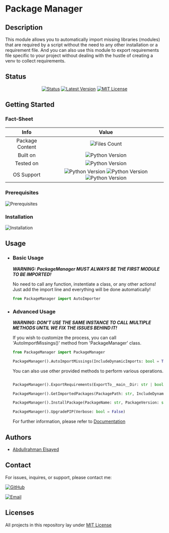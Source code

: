 # Package Manager

## Description
This module allows you to automatically import missing libraries (modules) that are required by a script without the need to any other installation or a requirement file. And you can also use this module to export requirements file specific to your project without dealing with the hustle of creating a venv to collect requirements.

## Status
<div align="center">

[![Status](https://img.shields.io/badge/Status-Production-brightgreen)](https://github.com/AbdullElsayed/SupportivePythonModules/tree/Package_Manager)
[![Latest Version](https://img.shields.io/badge/Latest_Version-v2.1.4-crimson)](https://github.com/AbdullElsayed/SupportivePythonModules/releases/tag/v2.1.4)
[![MIT License](https://img.shields.io/github/license/AbdullElsayed/SupportivePythonModules?label=License)](https://github.com/AbdullElsayed/SupportivePythonModules/blob/main/LICENSE)

</div>

## Getting Started
### Fact-Sheet
|       Info      	|                                                                                                         Value                                                                                                         	|
|:---------------:	|:---------------------------------------------------------------------------------------------------------------------------------------------------------------------------------------------------------------------:	|
| Package Content 	|                                                                                                     ![Files Count](https://img.shields.io/badge/Files-1-0fd4fb)                                                                                                     	|
|     Built on    	|                                                                          ![Python Version](https://img.shields.io/badge/Python-v3.10-ffd43b)                                                                          	|
|    Tested on    	|                                                                    ![Python Version](https://img.shields.io/badge/Python-v3.9%20\|%20v3.10-ffd43b)                                                                    	|
|    OS Support   	| ![Python Version](https://img.shields.io/badge/Windows-≥8.1-357EC7) ![Python Version](https://img.shields.io/badge/macOS-≥10.9-A2AAAD) ![Python Version](https://img.shields.io/badge/Linux-Dont%20be%20silly-E95420) 	|

### Prerequisites
![Prerequisites](https://img.shields.io/badge/-None-brightgreen)

### Installation
![Installation](https://img.shields.io/badge/-Not_Required-brightgreen)

## Usage
- ### Basic Usage
    ***WARNING: PackageManager MUST ALWAYS BE THE FIRST MODULE TO BE IMPORTED!***

    No need to call any function, instentiate a class, or any other actions! Just add the import line and everything will be done automatically!
    ```Python
    from PackageManager import AutoImporter
    ```

- ### Advanced Usage
    ***WARNING: DON'T USE THE SAME INSTANCE TO CALL MULTIPLE METHODS UNTIL WE FIX THE ISSUES BEHIND IT!***

    If you wish to customize the process, you can call 'AutoImportMissings()' method from 'PackageManager' class.
    ```Python
    from PackageManager import PackageManager

    PackageManager().AutoImportMissings(IncludeDynamicImports: bool = True, DeepScan: bool = True, UpgradePIP: bool = False, Verbose: bool = False)
    ```
    
    You can also use other provided methods to perform various operations.
    ```Python

    PackageManager().ExportRequirements(ExportTo__main__Dir: str | bool = False)

    PackageManager().GetImportedPackages(PackagePath: str, IncludeDynamicImports: bool = True, StrictSearch: bool = False, Verbose: bool = False)

    PackageManager().InstallPackage(PackageName: str, PackageVersion: str = "latest", Verbose: bool = False)

    PackageManager().UpgradePIP(Verbose: bool = False)
    ```
    
    For further information, please refer to [Documentation](https://abdullelsayed.github.io/SupportivePythonModules/PackageManager_Doc.html)

## Authors

- [Abdullrahman Elsayed](https://www.github.com/AbdullElsayed)

## Contact

For issues, inquires, or support, please contact me:

[![GitHub](https://img.shields.io/badge/GitHub-%40AbdullElsayed-black)](https://github.com/AbdullElsayed/)

[![Email](https://img.shields.io/badge/Email-abdull15199%40gmail.com-black)](mailto:abdull15199.gmail.com)

## Licenses

All projects in this repository lay under [MIT License](https://github.com/AbdullElsayed/SupportivePythonModules/blob/main/LICENSE)

